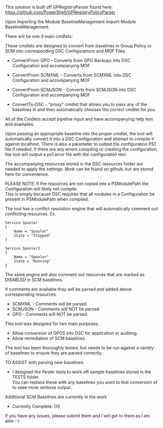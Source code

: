 This solution is built off GPRegistryParser found here: https://github.com/PowerShell/GPRegistryPolicyParser

Upon Importing the Module BaselineManagement
	Import-Module BaselineManagement 

There will be one 3 main cmdlets:

These cmdlets are designed to convert from baselines in Group Policy or SCM into corresponding DSC Configurations and MOF Files.
 - ConvertFrom-GPO - Converts from GPO Backups into DSC Configuration and accompanying MOF
 - ConvertFrom-SCMXML - Converts from SCMXML into DSC Configuration and accompanying MOF
 - ConvertFrom-SCMJSON - Converts from SCMJSON into DSC Configuration and accompanying MOF

 - ConvertTo-DSC - "proxy" cmdlet that allows you to pass any of the baselines in and then automatically chooses the correct cmdlet for you.

All of the Cmdlets accept pipeline input and have accompanying help text and examples.

Upon passing an appropriate baseline into the proper cmdlet, the tool will automatically convert it into a DSC Configuration and attempt to compile it against localhost.
There is also a parameter to output the configuration PS1 file if needed. 
If there are any errors compiling or creating the configuration, the tool will output a ps1.error file with the configuration text.

The accompanying resources stored in the DSC resources folder are needed to apply the settings.  Most can be found on github, but are stored here for convenience.

PLEASE NOTE: If the resources are not copied into a PSModulePath the Configuration will likely not compile.  
This is simply because DSC requires that all modules in a Configuration be present in PSModulePath when compiled.

The tool has a conflict resolution engine that will automatically comment out conflicting resources.
Ex.

	Service Spooler
	{
		Name = "Spooler"
		State = "Stopped"
	} 

	Service Spooler2
	{
		Name = "Spooler"
		State = "Running"
	}

The same engine will also comment out resources that are marked as DISABLED in SCM baselines.

If comments are available they will be parsed and added above corresponding resources.
 - SCMXML - Comments will be parsed
 - SCMJSON - Comments will NOT be parsed
 - GPO - Comments will NOT be parsed
 
This tool was designed for two main purposes.
 - Allow conversion of GPOS into DSC for application or auditing.
 - Allow remediation of SCM baselines.

The tool has been thoroughly tested, but needs to be run against a variety of baselines to ensure they are parsed correctly.

TO ASSIST with parsing new baselines:
 - I designed the Pester tests to work off sample baselines stored in the TESTS folder.  
You can replace these with any baselines you want to test conversion of to seee more verbose output.

Additional SCM Baselines are currently in the work
 - Currently Complete: OS

If you have any issues, please submit them and I will get to them as I am able :-)

	

